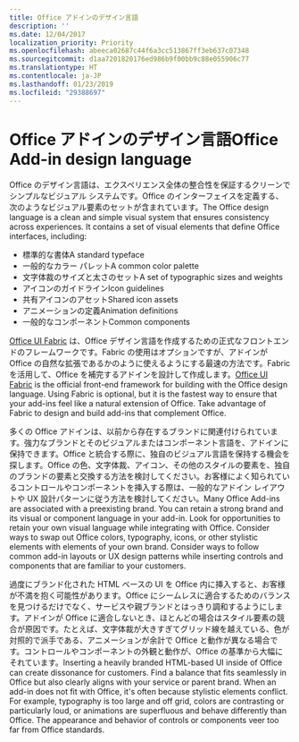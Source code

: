 ```yaml
---
title: Office アドインのデザイン言語
description: ''
ms.date: 12/04/2017
localization_priority: Priority
ms.openlocfilehash: abeeca02687c44f6a3cc513867ff3eb637c07348
ms.sourcegitcommit: d1aa7201820176ed986b9f00bb9c88e055906c77
ms.translationtype: HT
ms.contentlocale: ja-JP
ms.lasthandoff: 01/23/2019
ms.locfileid: "29388697"
---
```

# <a name="office-add-in-design-language"></a><span data-ttu-id="5c509-102">Office アドインのデザイン言語</span><span class="sxs-lookup"><span data-stu-id="5c509-102">Office Add-in design language</span></span>

<span data-ttu-id="5c509-p101">Office のデザイン言語は、エクスペリエンス全体の整合性を保証するクリーンでシンプルなビジュアル システムです。Office のインターフェイスを定義する、次のようなビジュアル要素のセットが含まれています。</span><span class="sxs-lookup"><span data-stu-id="5c509-p101">The Office design language is a clean and simple visual system that ensures consistency across experiences. It contains a set of visual elements that define Office interfaces, including:</span></span>

- <span data-ttu-id="5c509-105">標準的な書体</span><span class="sxs-lookup"><span data-stu-id="5c509-105">A standard typeface</span></span>
- <span data-ttu-id="5c509-106">一般的なカラー パレット</span><span class="sxs-lookup"><span data-stu-id="5c509-106">A common color palette</span></span>
- <span data-ttu-id="5c509-107">文字体裁のサイズと太さのセット</span><span class="sxs-lookup"><span data-stu-id="5c509-107">A set of typographic sizes and weights</span></span>
- <span data-ttu-id="5c509-108">アイコンのガイドライン</span><span class="sxs-lookup"><span data-stu-id="5c509-108">Icon guidelines</span></span>
- <span data-ttu-id="5c509-109">共有アイコンのアセット</span><span class="sxs-lookup"><span data-stu-id="5c509-109">Shared icon assets</span></span>
- <span data-ttu-id="5c509-110">アニメーションの定義</span><span class="sxs-lookup"><span data-stu-id="5c509-110">Animation definitions</span></span>
- <span data-ttu-id="5c509-111">一般的なコンポーネント</span><span class="sxs-lookup"><span data-stu-id="5c509-111">Common components</span></span>

<span data-ttu-id="5c509-p102">[Office UI Fabric](https://developer.microsoft.com/fabric) は、Office デザイン言語を作成するための正式なフロントエンドのフレームワークです。Fabric の使用はオプションですが、アドインが Office の自然な拡張であるかのように使えるようにする最速の方法です。Fabric を活用して、Office を補完するアドインを設計して作成します。</span><span class="sxs-lookup"><span data-stu-id="5c509-p102">[Office UI Fabric](https://developer.microsoft.com/fabric) is the official front-end framework for building with the Office design language. Using Fabric is optional, but it is the fastest way to ensure that your add-ins feel like a natural extension of Office. Take advantage of Fabric to design and build add-ins that complement Office.</span></span>

<span data-ttu-id="5c509-p103">多くの Office アドインは、以前から存在するブランドに関連付けられています。強力なブランドとそのビジュアルまたはコンポーネント言語を、アドインに保持できます。Office と統合する際に、独自のビジュアル言語を保持する機会を探します。Office の色、文字体裁、アイコン、その他のスタイルの要素を、独自のブランドの要素と交換する方法を検討してください。お客様によく知られているコントロールやコンポーネントを挿入する際は、一般的なアドイン レイアウトや UX 設計パターンに従う方法を検討してください。</span><span class="sxs-lookup"><span data-stu-id="5c509-p103">Many Office Add-ins are associated with a preexisting brand. You can retain a strong brand and its visual or component language in your add-in. Look for opportunities to retain your own visual language while integrating with Office. Consider ways to swap out Office colors, typography, icons, or other stylistic elements with elements of your own brand. Consider ways to follow common add-in layouts or UX design patterns while inserting controls and components that are familiar to your customers.</span></span>

<span data-ttu-id="5c509-p104">過度にブランド化された HTML ベースの UI を Office 内に挿入すると、お客様が不満を抱く可能性があります。Office にシームレスに適合するためのバランスを見つけるだけでなく、サービスや親ブランドとはっきり調和するようにします。アドインが Office に適合しないとき、ほとんどの場合はスタイル要素の競合が原因です。たとえば、文字体裁が大きすぎてグリッド線を越えている、色が対照的で派手である、アニメーションが余計で Office と動作が異なる場合です。コントロールやコンポーネントの外観と動作が、Office の基準から大幅にそれています。</span><span class="sxs-lookup"><span data-stu-id="5c509-p104">Inserting a heavily branded HTML-based UI inside of Office can create dissonance for customers. Find a balance that fits seamlessly in Office but also clearly aligns with your service or parent brand. When an add-in does not fit with Office, it's often because stylistic elements conflict. For example, typography is too large and off grid, colors are contrasting or particularly loud, or animations are superfluous and behave differently than Office. The appearance and behavior of controls or components veer too far from Office standards.</span></span>
